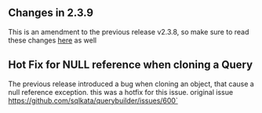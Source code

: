 ## Changes in 2.3.9

This is an amendment to the previous release v2.3.8, so make sure to read these changes [here](../v2.3.8) as well 

## Hot Fix for NULL reference when cloning a Query
The previous release introduced a bug when cloning an object, that cause a null reference exception. this was a hotfix for this issue.
original issue https://github.com/sqlkata/querybuilder/issues/600`